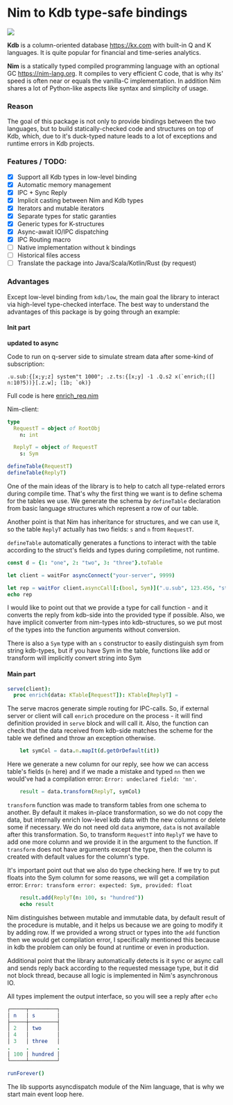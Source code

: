 # Nim to Kdb type-safe bindings
[![](https://github.com/inv2004/kdb_nim/workflows/Tests/badge.svg)](https://github.com/inv2004/kdb_nim/actions?query=workflow%3ATests)

**Kdb** is a column-oriented database https://kx.com with built-in Q and K languages. It is quite popular for financial and time-series analytics.

**Nim** is a statically typed compiled programming language with an optional GC https://nim-lang.org. It compiles to very efficient C code, that is why its' speed is often near or equals the vanilla-C implementation. In addition Nim shares a lot of Python-like aspects like syntax and simplicity of usage.

### Reason
The goal of this package is not only to provide bindings between the two languages, but to build statically-checked code and structures on top of Kdb, which, due to it's duck-typed nature leads to a lot of exceptions and runtime errors in Kdb projects.

### Features / TODO:
- [x] Support all Kdb types in low-level binding
- [x] Automatic memory management
- [x] IPC + Sync Reply
- [x] Implicit casting between Nim and Kdb types
- [x] Iterators and mutable iterators
- [x] Separate types for static garanties
- [x] Generic types for K-structures
- [x] Async-await IO/IPC dispatching
- [x] IPC Routing macro
- [ ] Native implementation without k bindings
- [ ] Historical files access
- [ ] Translate the package into Java/Scala/Kotlin/Rust (by request)

### Advantages
Except low-level binding from ``kdb/low``, the main goal the library to interact via high-level type-checked interface.
The best way to understand the advantages of this package is by going through an example:

#### Init part
**updated to async**

Code to run on q-server side to simulate stream data after some-kind of subscription:
```kdb
.u.sub:{[x;y;z] system"t 1000"; .z.ts:{[x;y] -1 .Q.s2 x(`enrich;([] n:10?5))}[.z.w]; (1b; `ok)}
```

Full code is here [enrich_req.nim](/examples/enrich_req.nim)

Nim-client:
```nim
type
  RequestT = object of RootObj
    n: int

  ReplyT = object of RequestT
    s: Sym

defineTable(RequestT)
defineTable(ReplyT)
```
One of the main ideas of the library is to help to catch all type-related errors during compile time. That's why the first thing we want is to define schema for the tables we use. We generate the schema by ``defineTable`` declaration from basic language structures which represent a row of our table.

Another point is that Nim has inheritance for structures, and we can use it, so the table ``ReplyT`` actually has two fields: ``s`` and ``n`` from ``RequestT``.

``defineTable`` automatically generates a functions to interact with the table according to the struct's fields and types during compiletime, not runtime.

```nim
const d = {1: "one", 2: "two", 3: "three"}.toTable

let client = waitFor asyncConnect("your-server", 9999)

let rep = waitFor client.asyncCall[:(bool, Sym)](".u.sub", 123.456, "str", s"sym")
echo rep
```
I would like to point out that we provide a type for call function - and it converts the reply from kdb-side into the provided type if possible. Also, we have implicit converter from nim-types into kdb-structures, so we put most of the types into the function arguments without conversion.

There is also a ``Sym`` type with an ``s`` constructor to easily distinguish sym from string kdb-types, but if you have Sym in the table, functions like add or transform will implicitly convert string into Sym

#### Main part

```nim
serve(client):
  proc enrich(data: KTable[RequestT]): KTable[ReplyT] =
```
The serve macros generate simple routing for IPC-calls. So, if external server or client will call ``enrich`` procedure on the process - it will find definition provided in ``serve`` block and will call it. Also, the function can check that the data received from kdb-side matches the scheme for the table we defined and throw an exception otherwise.

```nim
    let symCol = data.n.mapIt(d.getOrDefault(it))
```
Here we generate a new column for our reply, see how we can access table's fields (``n`` here) and if we made a mistake and typed ``nn`` then we would've had a compilation error: ``Error: undeclared field: 'nn'``.

```nim
    result = data.transform(ReplyT, symCol)
```
``transform`` function was made to transform tables from one schema to another. By default it makes in-place transformation, so we do not copy the data, but internally enrich low-level kdb data with the new columns or delete some if necessary. We do not need old ``data`` anymore, ``data`` is not available after this transformation. So, to transform ``RequestT`` into ``ReplyT`` we have to add one more column and we provide it in the argument to the function. If ``transform`` does not have arguments except the type, then the column is created with default values for the column's type.

It's important point out that we also do type checking here. If we try to put floats into the Sym column for some reasons, we will get a compilation error: ``Error: transform error: expected: Sym, provided: float``

```nim
    result.add(ReplyT(n: 100, s: "hundred"))
    echo result
```
Nim distinguishes between mutable and immutable data, by default result of the procedure is mutable, and it helps us because we are going to modify it by adding row. If we provided a wrong struct or types into the ``add`` function then we would get compilation error, I specifically mentioned this because in kdb the problem can only be found at runtime or even in production.

Additional point that the library automatically detects is it sync or async call and sends reply back according to the requested message type, but it did not block thread, because all logic is implemented in Nim's asynchronous IO.

All types implement the output interface, so you will see a reply after ``echo``
```nim
┌─────┬─────────┐
│ n   │ s       │
├─────┼─────────┤
│ 2   │ two     │
│ 4   │         │
│ 3   │ three   │
.     .         .
│ 100 │ hundred │
└─────┴─────────┘
````

```nim
runForever()
```
The lib supports asyncdispatch module of the Nim language, that is why we start main event loop here.

